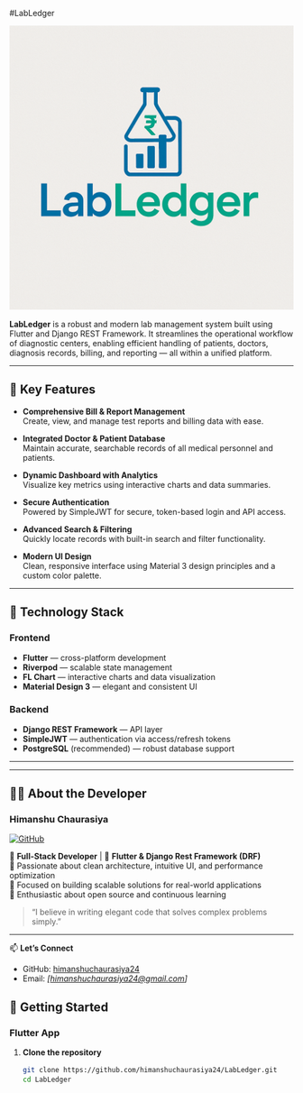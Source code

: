 #LabLedger

![App Screenshot](https://github.com/himanshuchaurasiya24/LabLedger/raw/main/assets/images/app_image.png)


**LabLedger** is a robust and modern lab management system built using Flutter and Django REST Framework. It streamlines the operational workflow of diagnostic centers, enabling efficient handling of patients, doctors, diagnosis records, billing, and reporting — all within a unified platform.

---

## 🔑 Key Features

- **Comprehensive Bill & Report Management**  
  Create, view, and manage test reports and billing data with ease.

- **Integrated Doctor & Patient Database**  
  Maintain accurate, searchable records of all medical personnel and patients.

- **Dynamic Dashboard with Analytics**  
  Visualize key metrics using interactive charts and data summaries.

- **Secure Authentication**  
  Powered by SimpleJWT for secure, token-based login and API access.

- **Advanced Search & Filtering**  
  Quickly locate records with built-in search and filter functionality.

- **Modern UI Design**  
  Clean, responsive interface using Material 3 design principles and a custom color palette.

---

## 🧰 Technology Stack

### Frontend
- **Flutter** — cross-platform development
- **Riverpod** — scalable state management
- **FL Chart** — interactive charts and data visualization
- **Material Design 3** — elegant and consistent UI

### Backend
- **Django REST Framework** — API layer
- **SimpleJWT** — authentication via access/refresh tokens
- **PostgreSQL** (recommended) — robust database support

---

---

## 👨‍💻 About the Developer

### Himanshu Chaurasiya

[![GitHub](https://img.shields.io/badge/GitHub-himanshuchaurasiya24-181717?style=for-the-badge&logo=github)](https://github.com/himanshuchaurasiya24)

🔹 **Full-Stack Developer** | 🔹 **Flutter & Django Rest Framework (DRF)**  
🔹 Passionate about clean architecture, intuitive UI, and performance optimization  
🔹 Focused on building scalable solutions for real-world applications  
🔹 Enthusiastic about open source and continuous learning

> “I believe in writing elegant code that solves complex problems simply.”

---

📫 **Let’s Connect**  
- GitHub: [himanshuchaurasiya24](https://github.com/himanshuchaurasiya24)
- Email: *[himanshuchaurasiya24@gmail.com]*  


## 🚀 Getting Started

### Flutter App

1. **Clone the repository**
   ```bash
   git clone https://github.com/himanshuchaurasiya24/LabLedger.git
   cd LabLedger
